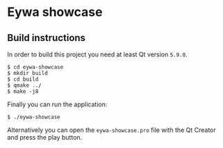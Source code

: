 # Eywa showcase

## Build instructions

In order to build this project you need at least Qt version `5.9.0`.

    $ cd eywa-showcase
    $ mkdir build
    $ cd build
    $ qmake ../
    $ make -j8
    
Finally you can run the application:

    $ ./eywa-showcase

Alternatively you can open the `eywa-showcase.pro` file with the Qt Creator and press the play button. 
